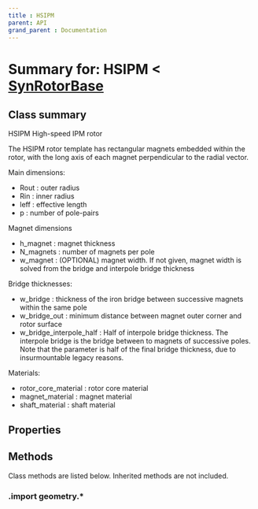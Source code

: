 ```yaml
---
title : HSIPM
parent: API
grand_parent : Documentation
---
```

# Summary for: **HSIPM**  < [SynRotorBase](SynRotorBase.html)

## Class summary

HSIPM High-speed IPM rotor

The HSIPM rotor template has rectangular magnets embedded within the
rotor, with the long axis of each magnet perpendicular to the radial
vector.

Main dimensions:
* Rout : outer radius
* Rin : inner radius
* leff : effective length
* p : number of pole-pairs

Magnet dimensions
* h_magnet : magnet thickness
* N_magnets : number of magnets per pole
* w_magnet : (OPTIONAL) magnet width. If not given, magnet width is
solved from the bridge and interpole bridge thickness

Bridge thicknesses:
* w_bridge : thickness of the iron bridge between successive
magnets within the same pole
* w_bridge_out : minimum distance between magnet outer corner and
rotor surface
* w_bridge_interpole_half : Half of interpole bridge thickness. The
interpole bridge is the bridge between to magnets of successive
poles. Note that the parameter is half of the final bridge
thickness, due to insurmountable legacy reasons.

Materials:
* rotor_core_material : rotor core material
* magnet_material : magnet material
* shaft_material : shaft material

## Properties


## Methods

Class methods are listed below. Inherited methods are not included.

### .import geometry.*


